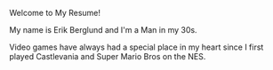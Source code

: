 Welcome to My Resume!

My name is Erik Berglund and I'm a Man in my 30s.

Video games have always had a special place in my heart since I first played Castlevania and Super Mario Bros on the NES.
